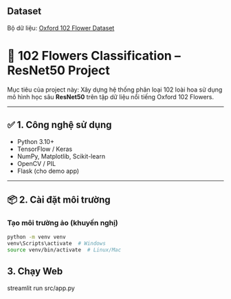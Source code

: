 ## Dataset

Bộ dữ liệu: [Oxford 102 Flower Dataset](https://www.robots.ox.ac.uk/~vgg/data/flowers/102/)

# 🌸 102 Flowers Classification – ResNet50 Project

Mục tiêu của project này: Xây dựng hệ thống phân loại 102 loài hoa sử dụng mô hình học sâu **ResNet50** trên tập dữ liệu nổi tiếng Oxford 102 Flowers.

---

## ✅ 1. Công nghệ sử dụng

- Python 3.10+
- TensorFlow / Keras
- NumPy, Matplotlib, Scikit-learn
- OpenCV / PIL
- Flask (cho demo app)

---

## 📦 2. Cài đặt môi trường

### Tạo môi trường ảo (khuyến nghị)

```bash
python -m venv venv
venv\Scripts\activate  # Windows
source venv/bin/activate  # Linux/Mac

```

## 3. Chạy Web

streamlit run src/app.py

